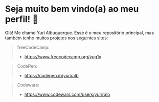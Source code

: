 # Seja muito bem vindo(a) ao meu perfil! 👋

Olá! Me chamo Yuri Albuquerque. Esse é o meu repositório principal, mas também tenho muitos projetos nos seguintes sites:


> freeCodeCamp:
> - https://www.freecodecamp.org/yug1x

> CodePen:
> - https://codepen.io/yuriralb

> Codewars:
> - https://www.codewars.com/users/yuriralb
<!---
yuriralb/yuriralb is a ✨ special ✨ repository because its `README.md` (this file) appears on your GitHub profile.
You can click the Preview link to take a look at your changes.
--->
